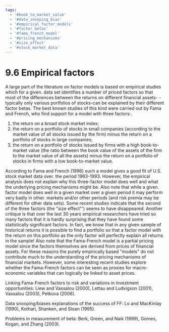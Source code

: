 ```yaml
---
tags:
  - '#book_to_market_value'
  - '#data_snooping_bias'
  - '#empirical_factor_models'
  - '#factor_betas'
  - '#fama_french_model'
  - '#pricing_mechanisms'
  - '#size_effect'
  - '#stock_market_data'
---
```

# 9.6 Empirical factors  

A large part of the literature on factor models is based on empirical studies which for a given. data set identifies a number of priced factors so that most of the differences between the returns on different financial assets- -typically only various portfolios of stocks-can be explained by their different factor betas. The best known studies of this kind were carried out by Fama and French, who find support for a model with three factors:.  

1. the return on a broad stock market index;   
2. the return on a portfolio of stocks in small companies (according to the market value of all stocks issued by the firm) minus the return on a portfolio of stocks in large companies;   
3. the return on a portfolio of stocks issued by firms with a high book-to-market value (the ratio between the book value of the assets of the firm to the market value of all the assets) minus the return on a portfolio of stocks in firms with a low book-to-market value.  

According to Fama and French (1996) such a model gives a good fit of U.S. stock market data over. the period 1963-1993. However, the empirical analysis does not explain why this three-factor model does well and what the underlying pricing mechanisms might be. Also note that while a given. factor model does well in a given market over a given period it may perform very badly in other. markets and/or other periods (and risk premia may be different for other data sets). Some recent studies indicate that the second of the three factors (the "size effect"') seems to have disappeared. Another critique is that over the last 30 years empirical researchers have tried so many factors that it is hardly surprising that they have found some statistically significant factors. In fact, we know that in any given sample of historical returns it is possible to find a portfolio so that a factor model with the return on this portfolio as the only factor will perfectly explain all returns in the sample! Also note that the Fama-French model is a partial pricing model since the factors themselves are derived from prices of financial assets. For these reasons the purely empirically based "models" do not contribute much to the understanding of the pricing mechanisms of financial markets. However, some interesting recent studies explore whether the Fama-French factors can be seen as proxies for macro-economic variables that can logically be linked to asset prices.  

Linking Fama-French factors to risk and variations in investment opportunities: Liew and Vassalou (2000), Lettau and Ludvigson (2001), Vassalou (2003), Petkova (2006).  

Data snooping/biases explanations of the success of FF: Lo and MacKinlay (1990), Kothari, Shanken, and Sloan (1995).  

Problems in measurement of beta: Berk, Green, and Naik (1999), Gomes, Kogan, and Zhang (2003).  
